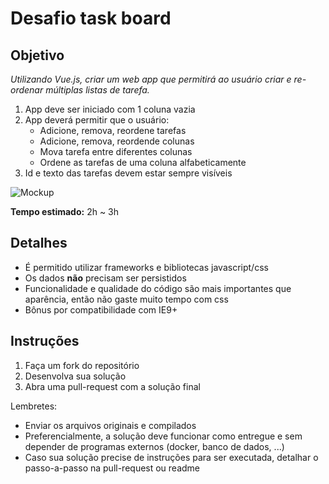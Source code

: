 # Desafio task board

## Objetivo

_Utilizando Vue.js, criar um web app que permitirá ao usuário criar e re-ordenar múltiplas listas de tarefa._

1. App deve ser iniciado com 1 coluna vazia
1. App deverá permitir que o usuário:
    - Adicione, remova, reordene tarefas
    - Adicione, remova, reordende colunas
    - Mova tarefa entre diferentes colunas
    - Ordene as tarefas de uma coluna alfabeticamente
1. Id e texto das tarefas devem estar sempre visíveis

![Mockup](https://i.imgur.com/bbmNy8q.png)

**Tempo estimado:** 2h ~ 3h

## Detalhes

- É permitido utilizar frameworks e bibliotecas javascript/css
- Os dados **não** precisam ser persistidos
- Funcionalidade e qualidade do código são mais importantes que aparência, então não gaste muito tempo com css
- Bônus por compatibilidade com IE9+

## Instruções

1. Faça um fork do repositório
1. Desenvolva sua solução
1. Abra uma pull-request com a solução final

Lembretes:
- Enviar os arquivos originais e compilados
- Preferencialmente, a solução deve funcionar como entregue e sem depender de programas externos (docker, banco de dados, ...)
- Caso sua solução precise de instruções para ser executada, detalhar o passo-a-passo na pull-request ou readme
